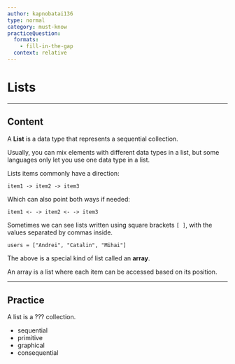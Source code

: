 ```yaml
---
author: kapnobatai136
type: normal
category: must-know
practiceQuestion:
  formats:
    - fill-in-the-gap
  context: relative
---
```


# Lists


---

## Content

A **List** is a data type that represents a sequential collection.

Usually, you can mix elements with different data types in a list, but some languages only let you use one data type in a list.

Lists items commonly have a direction:

```plain-text
item1 -> item2 -> item3
```

Which can also point both ways if needed:

```plain-text
item1 <- -> item2 <- -> item3
```

Sometimes we can see lists written using square brackets `[ ]`, with the values separated by commas inside.

```plain-text
users = ["Andrei", "Catalin", "Mihai"]
```

The above is a special kind of list called an **array**.

An array is a list where each item can be accessed based on its position.


---

## Practice

A list is a ??? collection.

- sequential
- primitive
- graphical
- consequential
